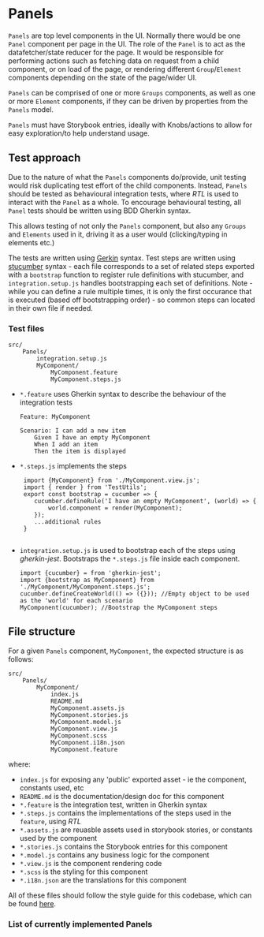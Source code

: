 # Panels

`Panels` are top level components in the UI. Normally there would be one 
`Panel` component per page in the UI. The role of the `Panel` is to act as the
datafetcher/state reducer for the page. It would be responsible for
performing actions such as fetching data on request from a child
component, or on load of the page, or rendering different `Group`/`Element`
components depending on the state of the page/wider UI.

`Panels` can be comprised of one or more `Groups` components, as well as 
one or more `Element` components, if they can be driven by properties from 
the `Panels` model.

`Panels` must have Storybook entries, ideally with Knobs/actions to allow for
easy exploration/to help understand usage.

## Test approach

Due to the nature of what the `Panels` components do/provide, unit testing would risk duplicating
test effort of the child components. Instead, `Panels` should be tested as behavioural integration tests,
where _RTL_ is used to interact with the `Panel` as a whole. To encourage behavioural testing, all `Panel` tests should be written
using BDD Gherkin syntax.

This allows testing of not only the `Panels` component, but also any `Groups` and `Elements` used in it, driving it as a user would (clicking/typing in elements etc.)

The tests are written using [Gerkin](https://cucumber.io/docs/gherkin/reference) syntax. Test steps are written using [stucumber](https://github.com/sjmeverett/stucumber) syntax - each file corresponds to a set of related steps exported with a `bootstrap` function to register rule definitions with stucumber, and `integration.setup.js` handles bootstrapping each set of definitions. Note - while you can define a rule multiple times, it is only the first occurance that is executed (based off bootstrapping order) - so common steps can located in their own file if needed.

### Test files
```
src/
    Panels/
        integration.setup.js
        MyComponent/
            MyComponent.feature
            MyComponent.steps.js
```

- `*.feature` uses Gherkin syntax to describe the behaviour of the integration tests
    ```
    Feature: MyComponent

    Scenario: I can add a new item
        Given I have an empty MyComponent
        When I add an item
        Then the item is displayed
    ``` 
- `*.steps.js` implements the steps
   ```
    import {MyComponent} from './MyComponent.view.js';
    import { render } from 'TestUtils';
    export const bootstrap = cucumber => {
       cucumber.defineRule('I have an empty MyComponent', (world) => {
           world.component = render(MyComponent);
       });
       ...additional rules
    }
    
   ```
- `integration.setup.js` is used to bootstrap each of the steps using _gherkin-jest_. Bootstraps the `*.steps.js` file inside each component.
   ```
   import {cucumber} = from 'gherkin-jest';
   import {bootstrap as MyComponent} from './MyComponent/MyComponent.steps.js';
   cucumber.defineCreateWorld(() => ({})); //Empty object to be used as the 'world' for each scenario
   MyComponent(cucumber); //Bootstrap the MyComponent steps
   ```

## File structure

For a given `Panels` component, `MyComponent`, the expected structure is as
follows:

```
src/
    Panels/
        MyComponent/
            index.js
            README.md
            MyComponent.assets.js
            MyComponent.stories.js
            MyComponent.model.js
            MyComponent.view.js
            MyComponent.scss
            MyComponent.i18n.json
            MyComponent.feature
```

where:
- `index.js` for exposing any 'public' exported asset - ie the component,
    constants used, etc
- `README.md` is the documentation/design doc for this component
- `*.feature` is the integration test, written in Gherkin syntax
- `*.steps.js` contains the implementations of the steps used in the `feature`, using _RTL_
- `*.assets.js` are reuasble assets used in storybook stories,
or constants used by the component
- `*.stories.js` contains the Storybook entries for this component
- `*.model.js` contains any business logic for the component
- `*.view.js` is the component rendering code
- `*.scss` is the styling for this component
- `*.i18n.json` are the translations for this component

All of these files should follow the style guide for this codebase, which 
can be found [here](../../docs/CodeStyle.md).


### List of currently implemented Panels